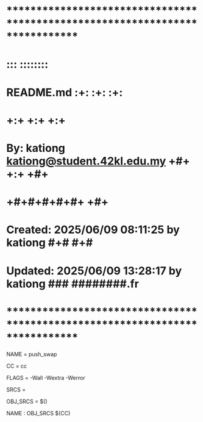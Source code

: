 # **************************************************************************** #
#                                                                              #
#                                                         :::      ::::::::    #
#    README.md                                          :+:      :+:    :+:    #
#                                                     +:+ +:+         +:+      #
#    By: kationg <kationg@student.42kl.edu.my>      +#+  +:+       +#+         #
#                                                 +#+#+#+#+#+   +#+            #
#    Created: 2025/06/09 08:11:25 by kationg           #+#    #+#              #
#    Updated: 2025/06/09 13:28:17 by kationg          ###   ########.fr        #
#                                                                              #
# **************************************************************************** #

NAME = push_swap

CC = cc

FLAGS = -Wall -Wextra -Werror

SRCS = 

OBJ_SRCS = $()

NAME : OBJ_SRCS
    $(CC)     

